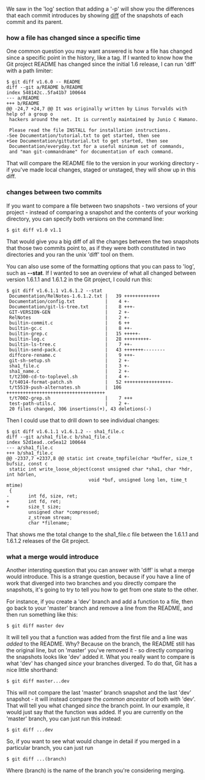 We saw in the 'log' section that adding a '-p' will show you the differences
that each commit introduces by showing [diff](http://en.wikipedia.org/wiki/Diff)
of the snapshots of each commit and its parent.



### how a file has changed since a specific time ###

One common question you may want answered is how a file has changed since
a specific point in the history, like a tag.  If I wanted to know how the
Git project README has changed since the initial 1.6 release, I can run 'diff'
with a path limiter:

	$ git diff v1.6.0 -- README 
	diff --git a/README b/README
	index 548142c..5fa41b7 100644
	--- a/README
	+++ b/README
	@@ -24,7 +24,7 @@ It was originally written by Linus Torvalds with help of a group o
	 hackers around the net. It is currently maintained by Junio C Hamano.

	 Please read the file INSTALL for installation instructions.
	-See Documentation/tutorial.txt to get started, then see
	+See Documentation/gittutorial.txt to get started, then see
	 Documentation/everyday.txt for a useful minimum set of commands,
	 and "man git-commandname" for documentation of each command.

That will compare the README file to the version in your working directory - if
you've made local changes, staged or unstaged, they will show up in this diff.

### changes between two commits ###

If you want to compare a file between two snapshots - two versions of your
project - instead of comparing a snapshot and the contents of your working
directory, you can specify both versions on the command line:

	$ git diff v1.0 v1.1

That would give you a big diff of all the changes between the two snapshots
that those two commits point to, as if they were both constituted in two 
directories and you ran the unix 'diff' tool on them.

You can also use some of the formatting options that you can pass to 'log', 
such as **--stat**.  If I wanted to see an overview of what all changed between
version 1.6.1.1 and 1.6.1.2 in the Git project, I could run this:

	$ git diff v1.6.1.1 v1.6.1.2 --stat
	 Documentation/RelNotes-1.6.1.2.txt |   39 +++++++++++++
	 Documentation/config.txt           |    4 +-
	 Documentation/git-ls-tree.txt      |    8 +++-
	 GIT-VERSION-GEN                    |    2 +-
	 RelNotes                           |    2 +-
	 builtin-commit.c                   |    6 ++
	 builtin-gc.c                       |    8 ++-
	 builtin-grep.c                     |   15 +++++-
	 builtin-log.c                      |   28 +++++++++-
	 builtin-ls-tree.c                  |    7 ++-
	 builtin-send-pack.c                |   43 +++++++--------
	 diffcore-rename.c                  |    9 +++-
	 git-sh-setup.sh                    |    2 +-
	 sha1_file.c                        |    3 +-
	 sha1_name.c                        |    2 +-
	 t/t2300-cd-to-toplevel.sh          |    4 +-
	 t/t4014-format-patch.sh            |   52 +++++++++++++++++-
	 t/t5519-push-alternates.sh         |  106 ++++++++++++++++++++++++++++++++++++
	 t/t7002-grep.sh                    |    7 +++
	 test-path-utils.c                  |    2 +-
	 20 files changed, 306 insertions(+), 43 deletions(-)

Then I could use that to drill down to see individual changes:

	$ git diff v1.6.1.1 v1.6.1.2 -- sha1_file.c
	diff --git a/sha1_file.c b/sha1_file.c
	index 52d1ead..ce5ea12 100644
	--- a/sha1_file.c
	+++ b/sha1_file.c
	@@ -2337,7 +2337,8 @@ static int create_tmpfile(char *buffer, size_t bufsiz, const c
	 static int write_loose_object(const unsigned char *sha1, char *hdr, int hdrlen,
	                              void *buf, unsigned long len, time_t mtime)
	 {
	-       int fd, size, ret;
	+       int fd, ret;
	+       size_t size;
	        unsigned char *compressed;
	        z_stream stream;
	        char *filename;

That shows me the total change to the sha1\_file.c file between the 1.6.1.1
and 1.6.1.2 releases of the Git project.

### what a merge would introduce ###

Another intersting question that you can answer with 'diff' is what a merge
would introduce.  This is a strange question, because if you have a line of
work that diverged into two branches and you directly compare the snapshots, 
it's going to try to tell you how to get from one state to the other.  

For instance, if you create a 'dev' branch and add a function to a file, then 
go back to your 'master' branch and remove a line from the README, and then 
run something like this:

	$ git diff master dev
	
It will tell you that a function was added from the first file and a line was 
*added* to the README.  Why?  Because on the branch, the README still has the
original line, but on 'master' you've removed it - so directly comparing the
snapshots looks like 'dev' added it.  What you really want to compare is 
what 'dev' has changed _since_ your branches diverged.  To do that, Git has
a nice little shorthand:

	$ git diff master...dev
	
This will not compare the last 'master' branch snapshot and the last 'dev'
snapshot - it will instead compare the _common ancestor_ of both with 'dev'.
That will tell you what changed _since_ the branch point.  In our example,
it would just say that the function was added.  If you are currently on the
'master' branch, you can just run this instead:

	$ git diff ...dev
	
So, if you want to see what would change in detail if you merged in a particular
branch, you can just run 

	$ git diff ...(branch)
	
Where (branch) is the name of the branch you're considering merging.

